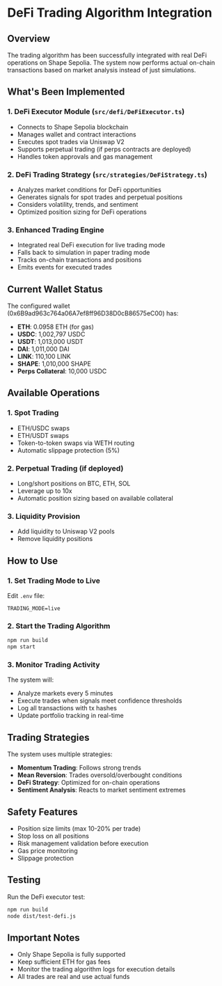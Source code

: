 # DeFi Trading Algorithm Integration

## Overview

The trading algorithm has been successfully integrated with real DeFi operations on Shape Sepolia. The system now performs actual on-chain transactions based on market analysis instead of just simulations.

## What's Been Implemented

### 1. DeFi Executor Module (`src/defi/DeFiExecutor.ts`)
- Connects to Shape Sepolia blockchain
- Manages wallet and contract interactions
- Executes spot trades via Uniswap V2
- Supports perpetual trading (if perps contracts are deployed)
- Handles token approvals and gas management

### 2. DeFi Trading Strategy (`src/strategies/DeFiStrategy.ts`)
- Analyzes market conditions for DeFi opportunities
- Generates signals for spot trades and perpetual positions
- Considers volatility, trends, and sentiment
- Optimized position sizing for DeFi operations

### 3. Enhanced Trading Engine
- Integrated real DeFi execution for live trading mode
- Falls back to simulation in paper trading mode
- Tracks on-chain transactions and positions
- Emits events for executed trades

## Current Wallet Status

The configured wallet (0x6B9ad963c764a06A7ef8ff96D38D0cB86575eC00) has:
- **ETH**: 0.0958 ETH (for gas)
- **USDC**: 1,002,797 USDC
- **USDT**: 1,013,000 USDT
- **DAI**: 1,011,000 DAI
- **LINK**: 110,100 LINK
- **SHAPE**: 1,010,000 SHAPE
- **Perps Collateral**: 10,000 USDC

## Available Operations

### 1. Spot Trading
- ETH/USDC swaps
- ETH/USDT swaps
- Token-to-token swaps via WETH routing
- Automatic slippage protection (5%)

### 2. Perpetual Trading (if deployed)
- Long/short positions on BTC, ETH, SOL
- Leverage up to 10x
- Automatic position sizing based on available collateral

### 3. Liquidity Provision
- Add liquidity to Uniswap V2 pools
- Remove liquidity positions

## How to Use

### 1. Set Trading Mode to Live
Edit `.env` file:
```
TRADING_MODE=live
```

### 2. Start the Trading Algorithm
```bash
npm run build
npm start
```

### 3. Monitor Trading Activity
The system will:
- Analyze markets every 5 minutes
- Execute trades when signals meet confidence thresholds
- Log all transactions with tx hashes
- Update portfolio tracking in real-time

## Trading Strategies

The system uses multiple strategies:
- **Momentum Trading**: Follows strong trends
- **Mean Reversion**: Trades oversold/overbought conditions
- **DeFi Strategy**: Optimized for on-chain operations
- **Sentiment Analysis**: Reacts to market sentiment extremes

## Safety Features

- Position size limits (max 10-20% per trade)
- Stop loss on all positions
- Risk management validation before execution
- Gas price monitoring
- Slippage protection

## Testing

Run the DeFi executor test:
```bash
npm run build
node dist/test-defi.js
```

## Important Notes

- Only Shape Sepolia is fully supported
- Keep sufficient ETH for gas fees
- Monitor the trading algorithm logs for execution details
- All trades are real and use actual funds